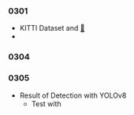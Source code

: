### 0301
- KITTI Dataset and  [:link:](./LiDAR_Object_Detection/PointPillars/README.md#datasets)
- 


### 0304



### 0305
- Result of Detection with YOLOv8
    - Test with 